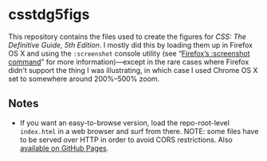 # csstdg5figs

This repository contains the files used to create the figures for _CSS: The Definitive Guide, 5th Edition_.  I mostly did this by loading them up in Firefox OS X and using the `:screenshot` console utility (see “[Firefox’s :screenshot command](https://meyerweb.com/eric/thoughts/2018/08/24/firefoxs-screenshot-command-2018/)” for more information)—except in the rare cases where Firefox didn’t support the thing I was illustrating, in which case I used Chrome OS X set to somewhere around 200%–500% zoom.

## Notes

* If you want an easy-to-browse version, load the repo-root-level `index.html` in a web browser and surf from there.  NOTE: some files have to be served over HTTP in order to avoid CORS restrictions.  Also [available on GitHub Pages](https://meyerweb.github.io/csstdg5figs/).
